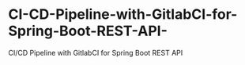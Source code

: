 # CI-CD-Pipeline-with-GitlabCI-for-Spring-Boot-REST-API-
CI/CD Pipeline with GitlabCI for Spring Boot REST API 

